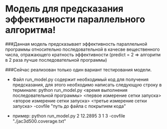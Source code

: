 <h1>Модель для предсказания эффективности параллельного алгоритма!</h1>
###Данная модель предсказывает эффективность параллельной программы относительно последовательной в качесве вещественного числа, отражающего кратность эффективности (predict = 2 => алгоритм в 2 раза лучше последовательной программы)

###Сейчас реализован только один вариант тестирования модели.
- Файл run_model.py содержит необходимый код для получения предсказания, для этого необходимо написать следующую строку в терминале:
python run_model.py <threads> <время выполнения последовательной программы> <первое измерение сетки запуска> <второе измерение сетки запуска> <третье измерение сетки запуска> -covfile "путь до файла с покрытием кода"

- пример:
python run_model.py 2 12.2895 3 1 3 -covfile "./jac3d500.coverage.txt"
